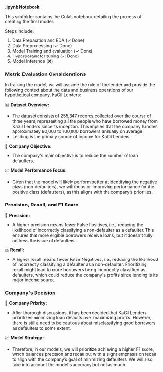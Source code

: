 **.ipynb Notebook**

This subfolder contains the Colab notebook detailing the process of creating the final model.

Steps include:

1. Data Preparation and EDA  (✓ Done)
2. Data Preprocessing  (✓ Done)
3. Model Training and evaluation  (✓ Done)
4. Hyperparameter tuning  (✓ Done)
5. Model Inference  (❌)




### Metric Evaluation Considerations

In training the model, we will assume the role of the lender and provide the following context about the data and business operations of our hypothetical company, KaGil Lenders:

📊 **Dataset Overview:**
- The dataset consists of 255,347 records collected over the course of three years, representing all the people who have borrowed money from KaGil Lenders since its inception. This implies that the company handles approximately 80,000 to 100,000 borrowers annually on average.
- Lending is the primary source of income for KaGil Lenders.

🎯 **Company Objective:**
- The company's main objective is to reduce the number of loan defaulters.

📈 **Model Performance Focus:**
- Given that the model will likely perform better at identifying the negative class (non-defaulters), we will focus on improving performance for the positive class (defaulters), as this aligns with the company’s priorities.

### Precision, Recall, and F1 Score

🎯 **Precision:** 
- A higher precision means fewer False Positives, i.e., reducing the likelihood of incorrectly classifying a non-defaulter as a defaulter. This ensures that more eligible borrowers receive loans, but it doesn't fully address the issue of defaulters.

⚖️ **Recall:** 
- A higher recall means fewer False Negatives, i.e., reducing the likelihood of incorrectly classifying a defaulter as a non-defaulter. Prioritizing recall might lead to more borrowers being incorrectly classified as defaulters, which could reduce the company's profits since lending is its major income source.

### Company's Decision

🚀 **Company Priority:**
- After thorough discussions, it has been decided that KaGil Lenders prioritizes minimizing loan defaults over maximizing profits. However, there is still a need to be cautious about misclassifying good borrowers as defaulters to some extent.

📈 **Model Strategy:**
- Therefore, in our models, we will prioritize achieving a higher F1 score, which balances precision and recall but with a slight emphasis on recall to align with the company’s goal of minimizing defaulters. We will also take into account the model's accuracy but not as much.


